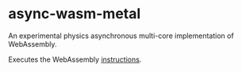 # async-wasm-metal
An experimental physics asynchronous multi-core implementation of WebAssembly.

Executes the WebAssembly [instructions](https://www.w3.org/TR/wasm-core-1/#a7-index-of-instructions).
